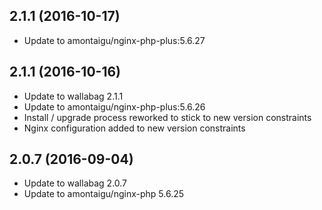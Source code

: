 
## 2.1.1 (2016-10-17)
- Update to amontaigu/nginx-php-plus:5.6.27

## 2.1.1 (2016-10-16)
- Update to wallabag 2.1.1
- Update to amontaigu/nginx-php-plus:5.6.26
- Install / upgrade process reworked to stick to new version constraints
- Nginx configuration added to new version constraints

## 2.0.7 (2016-09-04)
- Update to wallabag 2.0.7
- Update to amontaigu/nginx-php 5.6.25
